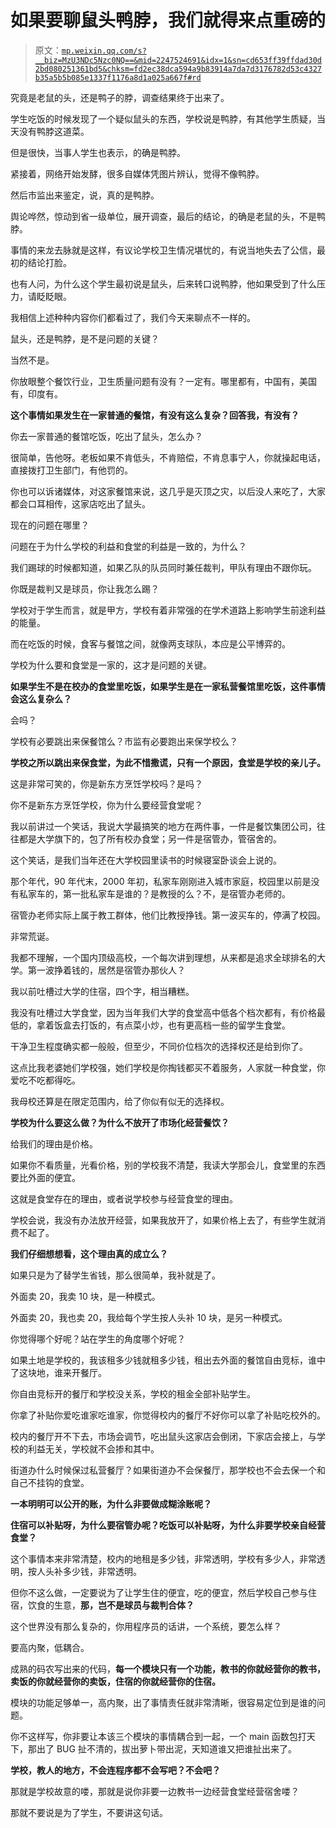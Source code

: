 # 如果要聊鼠头鸭脖，我们就得来点重磅的

> 原文：[`mp.weixin.qq.com/s?__biz=MzU3NDc5Nzc0NQ==&mid=2247524691&idx=1&sn=cd653ff39ffdad30d2bd080251361bd5&chksm=fd2ec38dca594a9b83914a7da7d3176782d53c4327b35a5b5b085e1337f1176a8d1a025a667f#rd`](http://mp.weixin.qq.com/s?__biz=MzU3NDc5Nzc0NQ==&mid=2247524691&idx=1&sn=cd653ff39ffdad30d2bd080251361bd5&chksm=fd2ec38dca594a9b83914a7da7d3176782d53c4327b35a5b5b085e1337f1176a8d1a025a667f#rd)

究竟是老鼠的头，还是鸭子的脖，调查结果终于出来了。

学生吃饭的时候发现了一个疑似鼠头的东西，学校说是鸭脖，有其他学生质疑，当天没有鸭脖这道菜。 

但是很快，当事人学生也表示，的确是鸭脖。

紧接着，网络开始发酵，很多自媒体凭图片辨认，觉得不像鸭脖。 

然后市监出来鉴定，说，真的是鸭脖。 

舆论哗然，惊动到省一级单位，展开调查，最后的结论，的确是老鼠的头，不是鸭脖。 

事情的来龙去脉就是这样，有议论学校卫生情况堪忧的，有说当地失去了公信，最初的结论打脸。 

也有人问，为什么这个学生最初说是鼠头，后来转口说鸭脖，他如果受到了什么压力，请眨眨眼。 

我相信上述种种内容你们都看过了，我们今天来聊点不一样的。 

鼠头，还是鸭脖，是不是问题的关键？ 

当然不是。

你放眼整个餐饮行业，卫生质量问题有没有？一定有。哪里都有，中国有，美国有，印度有。 

**这个事情如果发生在一家普通的餐馆，有没有这么复杂？回答我，有没有？** 

你去一家普通的餐馆吃饭，吃出了鼠头，怎么办？

很简单，告他呀。老板如果不肯低头，不肯赔偿，不肯息事宁人，你就操起电话，直接拨打卫生部门，有他罚的。 

你也可以诉诸媒体，对这家餐馆来说，这几乎是灭顶之灾，以后没人来吃了，大家都会口耳相传，这家店吃出了鼠头。 

现在的问题在哪里？ 

问题在于为什么学校的利益和食堂的利益是一致的，为什么？

我们踢球的时候都知道，如果乙队的队员同时兼任裁判，甲队有理由不跟你玩。

你既是裁判又是球员，你让我怎么踢？

学校对于学生而言，就是甲方，学校有着非常强的在学术道路上影响学生前途利益的能量。 

而在吃饭的时候，食客与餐馆之间，就像两支球队，本应是公平博弈的。 

学校为什么要和食堂是一家的，这才是问题的关键。 

**如果学生不是在校办的食堂里吃饭，如果学生是在一家私营餐馆里吃饭，这件事情会这么复杂么？** 

会吗？

学校有必要跳出来保餐馆么？市监有必要跑出来保学校么？ 

**学校之所以跳出来保食堂，为此不惜撒谎，只有一个原因，食堂是学校的亲儿子。** 

这是非常可笑的，你是新东方烹饪学校吗？是吗？ 

你不是新东方烹饪学校，你为什么要经营食堂呢？ 

我以前讲过一个笑话，我说大学最搞笑的地方在两件事，一件是餐饮集团公司，往往都是大学旗下的，包了所有校办食堂；另一件是宿管办，管宿舍的。 

这个笑话，是我们当年还在大学校园里读书的时候寝室卧谈会上说的。 

那个年代，90 年代末，2000 年初，私家车刚刚进入城市家庭，校园里以前是没有私家车的，第一批私家车是谁的？是教授的么？不，是宿管办老师的。

宿管办老师实际上属于教工群体，他们比教授挣钱。第一波买车的，停满了校园。

非常荒诞。

我都不理解，一个国内顶级高校，一个每次讲到理想，从来都是追求全球排名的大学。第一波挣着钱的，居然是宿管办那伙人？ 

我以前吐槽过大学的住宿，四个字，相当糟糕。 

我没有吐槽过大学食堂，因为当年我们大学的食堂高中低各个档次都有，有价格最低的，拿着饭盒去打饭的，有点菜小炒，也有更高档一些的留学生食堂。 

干净卫生程度确实都一般般，但至少，不同价位档次的选择权还是给到你了。

这点比我老婆她们学校强，她们学校是你掏钱都买不着服务，人家就一种食堂，你爱吃不吃都得吃。

我母校还算是在限定范围内，给了你似有似无的选择权。 

**学校为什么要这么做？为什么不放开了市场化经营餐饮？** 

给我们的理由是价格。 

如果你不看质量，光看价格，别的学校我不清楚，我读大学那会儿，食堂里的东西要比外面的便宜。 

这就是食堂存在的理由，或者说学校参与经营食堂的理由。 

学校会说，我没有办法放开经营，如果我放开了，如果价格上去了，有些学生就消费不起了。 

**我们仔细想想看，这个理由真的成立么？** 

如果只是为了替学生省钱，那么很简单，我补就是了。 

外面卖 20，我卖 10 块，是一种模式。 

外面卖 20，我也卖 20，我给每个学生按人头补 10 块，是另一种模式。

你觉得哪个好呢？站在学生的角度哪个好呢？

如果土地是学校的，我该租多少钱就租多少钱，租出去外面的餐馆自由竞标，谁中了这块地，谁来开餐厅。

你自由竞标开的餐厅和学校没关系，学校的租金全部补贴学生。

你拿了补贴你爱吃谁家吃谁家，你觉得校内的餐厅不好你可以拿了补贴吃校外的。

校内的餐厅开不下去，市场会调节，吃出鼠头这家店会倒闭，下家店会接上，与学校的利益无关，学校就不会掺和其中。

街道办什么时候保过私营餐厅？如果街道办不会保餐厅，那学校也不会去保一个和自己不挂钩的食堂。

**一本明明可以公开的账，为什么非要做成糊涂账呢？**

**住宿可以补贴呀，为什么要宿管办呢？吃饭可以补贴呀，为什么非要学校亲自经营食堂？**

这个事情本来非常清楚，校内的地租是多少钱，非常透明，学校有多少人，非常透明，按人头补多少钱，非常透明。

但你不这么做，一定要说为了让学生住的便宜，吃的便宜，然后学校自己参与住宿，饮食的生意，**那，岂不是球员与裁判合体？**

这个世界没有那么复杂的，你用程序员的话讲，一个系统，要怎么样？

要高内聚，低耦合。

成熟的码农写出来的代码，**每一个模块只有一个功能，教书的你就经营你的教书，卖饭的你就经营你的卖饭，住宿的你就经营你的住宿。**

模块的功能足够单一，高内聚，出了事情责任就非常清晰，很容易定位到是谁的问题。

你不这样写，你非要让本该三个模块的事情耦合到一起，一个 main 函数包打天下，那出了 BUG 扯不清的，拔出萝卜带出泥，天知道谁又把谁扯出来了。

**学校，教人的地方，不会连程序都不会写吧？不会吧？**

那就是学校故意的喽，那就是说你非要一边教书一边经营食堂经营宿舍喽？

那就不要说是为了学生，不要讲这句话。